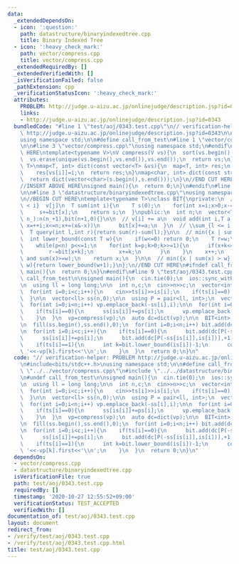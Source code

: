 ```yaml
---
data:
  _extendedDependsOn:
  - icon: ':question:'
    path: datastructure/binaryindexedtree.cpp
    title: Binary Indexed Tree
  - icon: ':heavy_check_mark:'
    path: vector/compress.cpp
    title: vector/compress.cpp
  _extendedRequiredBy: []
  _extendedVerifiedWith: []
  _isVerificationFailed: false
  _pathExtension: cpp
  _verificationStatusIcon: ':heavy_check_mark:'
  attributes:
    PROBLEM: http://judge.u-aizu.ac.jp/onlinejudge/description.jsp?id=0343
    links:
    - http://judge.u-aizu.ac.jp/onlinejudge/description.jsp?id=0343
  bundledCode: "#line 1 \"test/aoj/0343.test.cpp\"\n// verification-helper: PROBLEM\
    \ http://judge.u-aizu.ac.jp/onlinejudge/description.jsp?id=0343\n\n#include<bits/stdc++.h>\n\
    using namespace std;\n\n#define call_from_test\n#line 1 \"vector/compress.cpp\"\
    \n\n#line 3 \"vector/compress.cpp\"\nusing namespace std;\n#endif\n\n//BEGIN CUT\
    \ HERE\ntemplate<typename V>\nV compress(V vs){\n  sort(vs.begin(),vs.end());\n\
    \  vs.erase(unique(vs.begin(),vs.end()),vs.end());\n  return vs;\n}\ntemplate<typename\
    \ T>\nmap<T, int> dict(const vector<T> &vs){\n  map<T, int> res;\n  for(int i=0;i<(int)vs.size();i++)\n\
    \    res[vs[i]]=i;\n  return res;\n}\nmap<char, int> dict(const string &s){\n\
    \  return dict(vector<char>(s.begin(),s.end()));\n}\n//END CUT HERE\n#ifndef call_from_test\n\
    //INSERT ABOVE HERE\nsigned main(){\n  return 0;\n}\n#endif\n#line 1 \"datastructure/binaryindexedtree.cpp\"\
    \n\n#line 3 \"datastructure/binaryindexedtree.cpp\"\nusing namespace std;\n#endif\n\
    \n//BEGIN CUT HERE\ntemplate<typename T>\nclass BIT{\nprivate:\n  // \\sum_{j\
    \ < i}  v[j]\n  T sum(int i){\n    T s(0);\n    for(int x=i;x>0;x-=(x&-x))\n \
    \     s+=bit[x];\n    return s;\n  }\npublic:\n  int n;\n  vector<T> bit;\n  BIT(int\
    \ n_):n(n_+1),bit(n+1,0){}\n\n  // v[i] += a\n  void add(int i,T a){\n    for(int\
    \ x=++i;x<=n;x+=(x&-x))\n      bit[x]+=a;\n  }\n  // \\sum_{l <= i < r} v[i]\n\
    \  T query(int l,int r){return sum(r)-sum(l);}\n\n  // min({x | sum(x) >= w})\n\
    \  int lower_bound(const T w){\n    if(w<=0) return 0;\n    T r=w;\n    int x=0,p=1;\n\
    \    while(p<n) p<<=1;\n    for(int k=p;k>0;k>>=1){\n      if(x+k<=n and bit[x+k]<r){\n\
    \        r-=bit[x+k];\n        x+=k;\n      }\n    }\n    x++;\n    assert(sum(x-1)<w\
    \ and sum(x)>=w);\n    return x;\n  }\n\n  // min({x | sum(x) > w})\n  int upper_bound(T\
    \ w){return lower_bound(w+1);}\n};\n//END CUT HERE\n#ifndef call_from_test\nsigned\
    \ main(){\n  return 0;\n}\n#endif\n#line 9 \"test/aoj/0343.test.cpp\"\n#undef\
    \ call_from_test\n\nsigned main(){\n  cin.tie(0);\n  ios::sync_with_stdio(0);\n\
    \n  using ll = long long;\n\n  int n,c;\n  cin>>n>>c;\n  vector<int> ts(c),is(c),ps(c);\n\
    \  for(int i=0;i<c;i++){\n    cin>>ts[i]>>is[i];\n    if(ts[i]==0) cin>>ps[i],is[i]--;\n\
    \  }\n\n  vector<ll> ss(n,0);\n\n  using P = pair<ll, int>;\n  vector<P> vp;\n\
    \  for(int i=0;i<n;i++) vp.emplace_back(-ss[i],i);\n\n  for(int i=0;i<c;i++){\n\
    \    if(ts[i]==0){\n      ss[is[i]]+=ps[i];\n      vp.emplace_back(-ss[is[i]],is[i]);\n\
    \    }\n  }\n  vp=compress(vp);\n  auto dc=dict(vp);\n\n  BIT<int> bit(vp.size());\n\
    \n  fill(ss.begin(),ss.end(),0);\n  for(int i=0;i<n;i++) bit.add(dc[P(-ss[i],i)],+1);\n\
    \n  for(int i=0;i<c;i++){\n    if(ts[i]==0){\n      bit.add(dc[P(-ss[is[i]],is[i])],-1);\n\
    \      ss[is[i]]+=ps[i];\n      bit.add(dc[P(-ss[is[i]],is[i])],+1);\n    }\n\
    \    if(ts[i]==1){\n      int k=bit.lower_bound(is[i])-1;\n      cout<<vp[k].second+1<<'\
    \ '<<-vp[k].first<<'\\n';\n    }\n  }\n  return 0;\n}\n"
  code: "// verification-helper: PROBLEM http://judge.u-aizu.ac.jp/onlinejudge/description.jsp?id=0343\n\
    \n#include<bits/stdc++.h>\nusing namespace std;\n\n#define call_from_test\n#include\
    \ \"../../vector/compress.cpp\"\n#include \"../../datastructure/binaryindexedtree.cpp\"\
    \n#undef call_from_test\n\nsigned main(){\n  cin.tie(0);\n  ios::sync_with_stdio(0);\n\
    \n  using ll = long long;\n\n  int n,c;\n  cin>>n>>c;\n  vector<int> ts(c),is(c),ps(c);\n\
    \  for(int i=0;i<c;i++){\n    cin>>ts[i]>>is[i];\n    if(ts[i]==0) cin>>ps[i],is[i]--;\n\
    \  }\n\n  vector<ll> ss(n,0);\n\n  using P = pair<ll, int>;\n  vector<P> vp;\n\
    \  for(int i=0;i<n;i++) vp.emplace_back(-ss[i],i);\n\n  for(int i=0;i<c;i++){\n\
    \    if(ts[i]==0){\n      ss[is[i]]+=ps[i];\n      vp.emplace_back(-ss[is[i]],is[i]);\n\
    \    }\n  }\n  vp=compress(vp);\n  auto dc=dict(vp);\n\n  BIT<int> bit(vp.size());\n\
    \n  fill(ss.begin(),ss.end(),0);\n  for(int i=0;i<n;i++) bit.add(dc[P(-ss[i],i)],+1);\n\
    \n  for(int i=0;i<c;i++){\n    if(ts[i]==0){\n      bit.add(dc[P(-ss[is[i]],is[i])],-1);\n\
    \      ss[is[i]]+=ps[i];\n      bit.add(dc[P(-ss[is[i]],is[i])],+1);\n    }\n\
    \    if(ts[i]==1){\n      int k=bit.lower_bound(is[i])-1;\n      cout<<vp[k].second+1<<'\
    \ '<<-vp[k].first<<'\\n';\n    }\n  }\n  return 0;\n}\n"
  dependsOn:
  - vector/compress.cpp
  - datastructure/binaryindexedtree.cpp
  isVerificationFile: true
  path: test/aoj/0343.test.cpp
  requiredBy: []
  timestamp: '2020-10-27 12:55:52+09:00'
  verificationStatus: TEST_ACCEPTED
  verifiedWith: []
documentation_of: test/aoj/0343.test.cpp
layout: document
redirect_from:
- /verify/test/aoj/0343.test.cpp
- /verify/test/aoj/0343.test.cpp.html
title: test/aoj/0343.test.cpp
---
```

